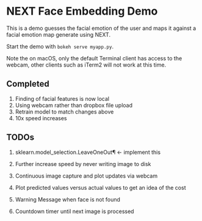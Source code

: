 
# NEXT Face Embedding Demo

This is a demo guesses the facial emotion of the user and maps it against a facial emotion map generate using NEXT.

Start the demo with `bokeh serve myapp.py`.

Note the on macOS, only the default Terminal client has access to the webcam, other clients such as iTerm2 will not work at this time.

## Completed
1. Finding of facial features is now local
2. Using webcam rather than dropbox file upload
3. Retrain model to match changes above
4. 10x speed increases

## TODOs

1. sklearn.model_selection.LeaveOneOut¶ <- implement this

1. Further increase speed by never writing image to disk
2. Continuous image capture and plot updates via webcam
3. Plot predicted values versus actual values to get an idea of the cost
4. Warning Message when face is not found
5. Countdown timer until next image is processed
